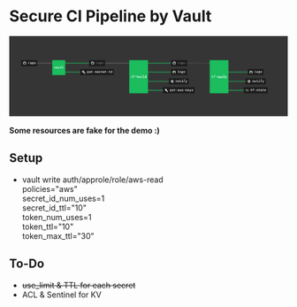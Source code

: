 # Secure CI Pipeline by Vault
![](concourse.png)

**Some resources are fake for the demo :)**

## Setup
* vault write auth/approle/role/aws-read \
policies="aws" \
secret_id_num_uses=1 \
secret_id_ttl="10" \
token_num_uses=1 \
token_ttl="10" \
token_max_ttl="30"

## To-Do
* ~~use_limit & TTL for each secret~~
* ACL & Sentinel for KV

